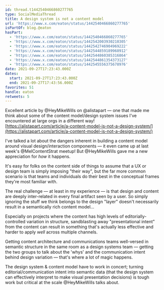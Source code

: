 ```yaml
---
id: thread.t1442540466860277765
type: SocialMediaThread
title: A design system is not a content model
url: 'https://www.x.com/eaton/status/1442540466860277765'
isPartOf: blog.@eaton
hasPart:
  - 'https://www.x.com/eaton/status/1442540466860277765'
  - 'https://www.x.com/eaton/status/1442542003930210305'
  - 'https://www.x.com/eaton/status/1442542746904969222'
  - 'https://www.x.com/eaton/status/1442544859189968912'
  - 'https://www.x.com/eaton/status/1442544860385316864'
  - 'https://www.x.com/eaton/status/1442544861354373127'
  - 'https://www.x.com/eaton/status/1442545556375678976'
date: 2021-09-27T17:23:43.000Z
dates:
  start: 2021-09-27T17:23:43.000Z
  end: 2021-09-27T17:43:56.000Z
favorites: 51
handle: eaton
retweets: 5
---
```

Excellent article by @HeyMikeWills on @alistapart — one that made me think about some of the content model/design system issues I've encountered at large orgs in a different way! [https://alistapart.com/article/a-content-model-is-not-a-design-system/](https://alistapart.com/article/a-content-model-is-not-a-design-system/)

I've talked a lot about the dangers inherent in building a content model around visual design/interaction components — it even came up at last week's @MelContentStrat meetup! But @HeyMikeWills gave me a new appreciation for *how* it happens.

It's easy for folks on the content side of things to assume that a UX or design team is simply imposing "their way", but the far more common scenario is that teams and individuals do their best in the conceptual frames they're most familiar with.

The real challenge — at least in my experience — is that design and content are deeply inter-related in every final artifact seen by a user. So simply ignoring the stuff we think belongs to the design "layer" doesn't necessarily result in a semantically rich content model…

Especially on projects where the content has high levels of editorially-controlled variation in structure, sandblasting away "presentational intent" from the content can result in something that's actually less effective and harder to apply *well* across multiple channels.

Getting content architecture and communications teams well-versed in semantic structure in the same room as a design systems team — getting the two groups to talk about the 'whys' and the communication intent behind design variation — that's where a lot of magic happens.

The design system &amp; content model have to work in concert; turning editorial/communication intent into semantic data (that the design system can effectively interpret to make visual presentation decisions) is tough work but critical at the scale @HeyMikeWills talks about.
